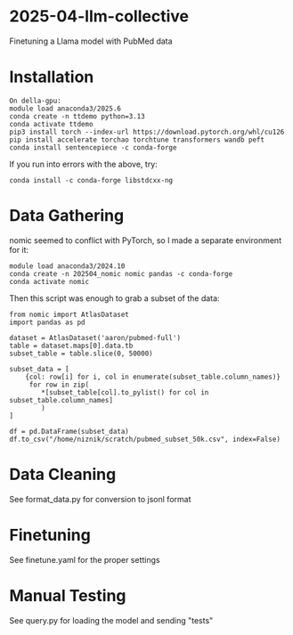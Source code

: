 # 2025-04-llm-collective
Finetuning a Llama model with PubMed data

# Installation

```
On della-gpu:
module load anaconda3/2025.6
conda create -n ttdemo python=3.13
conda activate ttdemo
pip3 install torch --index-url https://download.pytorch.org/whl/cu126
pip install accelerate torchao torchtune transformers wandb peft
conda install sentencepiece -c conda-forge
```

If you run into errors with the above, try:

```
conda install -c conda-forge libstdcxx-ng
```

# Data Gathering

nomic seemed to conflict with PyTorch, so I made a separate environment for it:

```
module load anaconda3/2024.10
conda create -n 202504_nomic nomic pandas -c conda-forge
conda activate nomic
```

Then this script was enough to grab a subset of the data:

```
from nomic import AtlasDataset
import pandas as pd

dataset = AtlasDataset('aaron/pubmed-full')
table = dataset.maps[0].data.tb
subset_table = table.slice(0, 50000)

subset_data = [
    {col: row[i] for i, col in enumerate(subset_table.column_names)}
     for row in zip(
        *[subset_table[col].to_pylist() for col in subset_table.column_names]
        )
]

df = pd.DataFrame(subset_data)
df.to_csv("/home/niznik/scratch/pubmed_subset_50k.csv", index=False)
```

# Data Cleaning

See format_data.py for conversion to jsonl format

# Finetuning

See finetune.yaml for the proper settings

# Manual Testing

See query.py for loading the model and sending "tests"